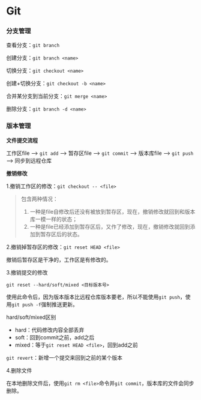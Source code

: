 # Git

### 分支管理

查看分支：`git branch`

创建分支：`git branch <name>`

切换分支：`git checkout <name>`

创建+切换分支：`git checkout -b <name>`

合并某分支到当前分支：`git merge <name>`

删除分支：`git branch -d <name>`

### 版本管理

**文件提交流程**

工作区file —> `git add` —> 暂存区file —> `git commit` —> 版本库file —> `git push` —> 同步到远程仓库

**撤销修改**

1.撤销工作区的修改：`git checkout -- <file>`

   >包含两种情况：
   >1. 一种是file自修改后还没有被放到暂存区，现在，撤销修改就回到和版本库一模一样的状态；
   >2. 一种是file已经添加到暂存区后，又作了修改，现在，撤销修改就回到添加到暂存区后的状态。

2.撤销掉暂存区的修改：`git reset HEAD <file>`

撤销后暂存区是干净的，工作区是有修改的。

3.撤销提交的修改

`git reset --hard/soft/mixed <目标版本号>`

使用此命令后，因为版本版本比远程仓库版本要老，所以不能使用`git push`，使用`git push -f`强制推送更新。

hard/soft/mixed区别
- hard：代码修改内容全部丢弃
- soft：回到commit之前，add之后
- mixed：等于`git reset HEAD <file>`，回到add之前

`git revert`：新增一个提交来回到之前的某个版本

4.删除文件

在本地删除文件后，使用`git rm <file>`命令并`git commit`，版本库的文件会同步删除。
